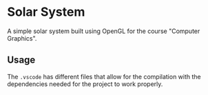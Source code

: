 # Solar System

A simple solar system built using OpenGL for the course "Computer Graphics". 

## Usage

The ```.vscode``` has different files that allow for the compilation with the dependencies needed for the project to work properly.
